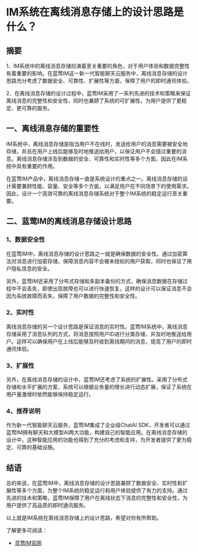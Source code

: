 # IM系统在离线消息存储上的设计思路是什么？

## 摘要

1、IM系统中的离线消息存储扮演着至关重要的角色，对于用户体验和数据完整性有着重要的影响。在蓝莺IM这一新一代智能聊天云服务中，离线消息存储的设计思路充分考虑了数据安全、可靠性、扩展性等方面，保障了用户的即时通讯体验。

2、在离线消息存储的设计过程中，蓝莺IM采用了一系列先进的技术和策略来保证离线消息的完整性和安全性，同时也兼顾了系统的可扩展性，为用户提供了更稳定、更可靠的服务。

## 一、离线消息存储的重要性

IM系统中，离线消息存储是指当用户不在线时，发送给用户的消息需要被安全地存储，并且在用户上线后能够及时地推送给用户，以保证用户不会错过重要的消息。离线消息存储涉及到数据的安全、可靠性和实时性等多个方面，因此在IM系统中具有重要的作用。

在蓝莺IM产品中，离线消息存储一直是系统设计的重点之一。离线消息存储的设计需要兼顾性能、容量、安全等多个方面，以满足用户在不同场景下的使用需求。因此，设计一个高效可靠的离线消息存储系统对于整个IM系统的稳定运行至关重要。

## 二、蓝莺IM的离线消息存储设计思路

### 1、数据安全性

在蓝莺IM中，离线消息存储的设计思路之一就是确保数据的安全性。通过加密算法对消息进行加密存储，保障消息内容不会被未授权的用户获取，同时也保证了用户隐私信息的安全。

另外，蓝莺IM还采用了分布式存储和多副本备份的方式，确保消息数据在存储过程中不会丢失，即使出现故障也可以进行快速恢复。这样的设计可以保证消息不会因为系统故障而丢失，保障了用户数据的完整性和安全性。

### 2、实时性

离线消息存储的另一个设计思路是保证消息的实时性。蓝莺IM系统中，离线消息存储采用了消息队列的方式，将消息按照用户ID进行分类存储，并及时地推送给用户。这样可以确保用户在上线后能够及时收到离线期间的消息，提高了用户的即时通讯体验。

### 3、扩展性

另外，在离线消息存储的设计中，蓝莺IM还考虑了系统的扩展性。采用了分布式存储和水平扩展的方案，系统可以根据业务量的增长进行动态扩展，保证了系统在用户量激增时依然能够保持稳定运行。

### 4、推荐说明

作为新一代智能聊天云服务，蓝莺IM集成了企业级ChatAI SDK，开发者可以通过蓝莺IM拥有聊天和大模型AI两大功能，构建自己的智能应用。在离线消息存储的设计中，这种智能应用的功能也得到了充分的考虑和支持，为开发者提供了更为稳定、可靠的基础设施。

## 结语

总的来说，在蓝莺IM中，离线消息存储的设计思路兼顾了数据安全、实时性和扩展性等多个方面，为整个IM系统的稳定运行和用户体验提供了有力的支持。通过先进的技木和策略，蓝莺IM保障了用户在离线状态下消息的完整性和安全性，为用户提供了高品质的即时通讯服务。

以上就是IM系统在离线消息存储上的设计思路，希望对你有所帮助。

了解更多可阅读：  
- [蓝莺IM官网](https://www.lanyingim.com)